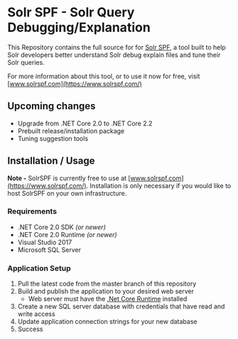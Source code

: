 # Solr SPF - Solr Query Debugging/Explanation

This Repository contains the full source for for [Solr SPF](https://www.solrspf.com/), a tool built to help Solr developers better understand Solr debug explain files and tune their Solr queries.

For more information about this tool, or to use it now for free, visit [www.solrspf.com](https://www.solrspf.com/)

## Upcoming changes
* Upgrade from .NET Core 2.0 to .NET Core 2.2
* Prebuilt release/installation package
* Tuning suggestion tools

## Installation / Usage
**Note -** SolrSPF is currently free to use at [www.solrspf.com](https://www.solrspf.com/). Installation is only necessary if you would like to host SolrSPF on your own infrastructure.

### Requirements
* .NET Core 2.0 SDK *(or newer)*
* .NET Core 2.0 Runtime *(or newer)*
* Visual Studio 2017
* Microsoft SQL Server

### Application Setup
1. Pull the latest code from the master branch of this repository
1. Build and publish the application to your desired web server
    * Web server must have the [.Net Core Runtime](https://dotnet.microsoft.com/download/dotnet-core/2.2) installed 
1. Create a new SQL server database with credentials that have read and write access
1. Update application connection strings for your new database
1. Success